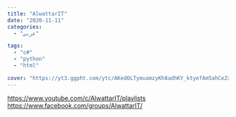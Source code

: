 ```yaml
---
title: "AlwattarIT"
date: "2020-11-11"
categories:
  - "عربي"

tags:
  - "c#"
  - "python"
  - "html"

cover: "https://yt3.ggpht.com/ytc/AKedOLTymuamzyKh8adhKY_ktyefAm5ahCeZx6AvHlWr=s176-c-k-c0x00ffffff-no-rj"
---
```


https://www.youtube.com/c/AlwattarIT/playlists
https://www.facebook.com/groups/AlwattarIT/
